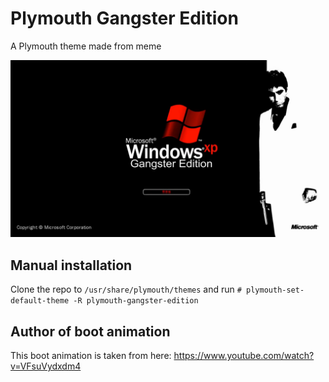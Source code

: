 # Plymouth Gangster Edition
A Plymouth theme made from meme

![Theme demo](animation/anim-28.png)

## Manual installation

Clone the repo to `/usr/share/plymouth/themes` and run `# plymouth-set-default-theme -R plymouth-gangster-edition`

## Author of boot animation
This boot animation is taken from here: https://www.youtube.com/watch?v=VFsuVydxdm4
